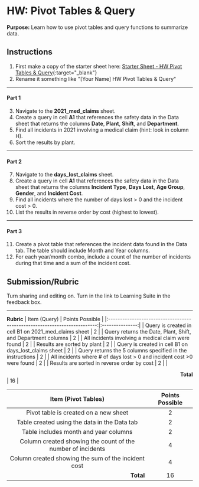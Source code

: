 # HW: Pivot Tables & Query

**Purpose:** Learn how to use pivot tables and query functions to summarize data.

## Instructions
1. First make a copy of the starter sheet here:
   [Starter Sheet - HW Pivot Tables & Query](https://docs.google.com/spreadsheets/d/1pGdgsPzEM5ut-0GVPKQJ8Kz7nSL1OHsaVC_KOrr0MKk/edit?usp=sharing){:target="_blank"}
2. Rename it something like "[Your Name] HW Pivot Tables & Query"
 
---

#### Part 1
3. Navigate to the **2021_med_claims** sheet.
4. Create a query in cell **A1** that references the safety data in the Data sheet that returns the columns **Date**, **Plant**,
   **Shift**, and **Department**.
5. Find all incidents in 2021 involving a medical claim (hint: look in column H).
6. Sort the results by plant.

---

#### Part 2
7. Navigate to the **days_lost_claims** sheet.
8. Create a query in cell **A1** that references the safety data in the Data sheet that returns the columns **Incident 
   Type**, **Days Lost**, **Age Group**, **Gender**, and **Incident Cost**.
9. Find all incidents where the number of days lost > 0 and the incident cost > 0.
10. List the results in reverse order by cost (highest to lowest).

---

#### Part 3
11. Create a pivot table that references the incident data found in the Data tab. The table should include Month and Year columns.
12. For each year/month combo, include a count of the number of incidents during that time and a sum of the incident cost.

## Submission/Rubric
Turn sharing and editing on. Turn in the link to Learning Suite in the feedback box.

---

**Rubric**
|                              Item (Query)                                 | Points Possible |
|:-------------------------------------------------------------------------:|:---------------:|
|         Query is created in cell B1 on 2021_med_claims sheet              |        2        |
|      Query returns the Date, Plant, Shift, and Department columns         |        2        |
|         All incidents involving a medical claim were found                |        2        |
|                       Results are sorted by plant                         |        2        |
|         Query is created in cell B1 on days_lost_claims sheet             |        2        |
|      Query returns the 5 columns specified in the instructions            |        2        |
|  All incidents where # of days lost > 0 and incident cost >0 were found   |        2        |
|                Results are sorted in reverse order by cost                |        2        |
|  <div style="text-align: right">**Total**</div>                           |       16        |



|                           Item (Pivot Tables)                             | Points Possible |
|:-------------------------------------------------------------------------:|:---------------:|
|                  Pivot table is created on a new sheet                    |        2        |
|               Table created using the data in the Data tab                |        2        |
|                 Table includes month and year columns                     |        2        |
|        Column created showing the count of the number of incidents        |        4        |
|            Column created showing the sum of the incident cost            |        4        |
|  <div style="text-align: right">**Total**</div>                           |       16        |
